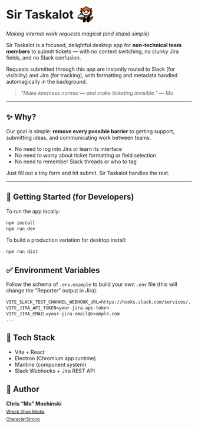 <h1 align="left" style="display:flex; align-items:center; gap:0.5rem;">
  <strong style="font-size:2rem;">Sir Taskalot</strong>
  <img src="./src/assets/dragon-butler.png" alt="Sir Taskalot" width="50" height="50" />
</h1>

_Making internal work requests magical (and stupid simple)_

Sir Taskalot is a focused, delightful desktop app for **non-technical team members** to submit tickets — with no context switching, no clunky Jira fields, and no Slack confusion.

Requests submitted through this app are instantly routed to Slack (for visibility) and Jira (for tracking), with formatting and metadata handled automagically in the background.

> _"Make kindness normal — and make ticketing invisible."_ — Mo

---

## ✨ Why?

Our goal is simple: **remove every possible barrier** to getting support, submitting ideas, and communicating work between teams.

- No need to log into Jira or learn its interface
- No need to worry about ticket formatting or field selection
- No need to remember Slack threads or who to tag

Just fill out a tiny form and hit submit. Sir Taskalot handles the rest.

---

## 🚀 Getting Started (for Developers)

To run the app locally:

```bash
npm install
npm run dev
```

To build a production variation for desktop install:

```bash 
npm run dist
```

## ✅ Environment Variables

Follow the schema of `.env.example` to build your own `.env` file (this will change the "Reporter" output in Jira):

```env
VITE_SLACK_TEST_CHANNEL_WEBHOOK_URL=https://hooks.slack.com/services/...
VITE_JIRA_API_TOKEN=your-jira-api-token
VITE_JIRA_EMAIL=your-jira-email@example.com
...
```

## 🧪 Tech Stack

- Vite + React
- Electron (Chromium app runtime)
- Mantine (component system)
- Slack Webhooks + Jira REST API

## 🐉 Author

**Chris “Mo” Mochinski**  
<sub style="color:gray"><a href="https://chrismochinski.github.io/">Wreck Shop Media</a></sub>  
<sub style="color:gray"><a href="https://characterstrong.com/">CharacterStrong</a></sub>

